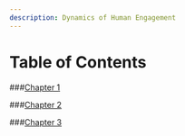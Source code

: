 ```yaml
---
description: Dynamics of Human Engagement
---
```


Table of Contents
====

###<a href="{{site.baseurl}}/Chapter1">Chapter 1</a>

###<a href="{{site.baseurl}}/Chapter2">Chapter 2</a>

###<a href="{{site.baseurl}}/Chapter3">Chapter 3</a>
